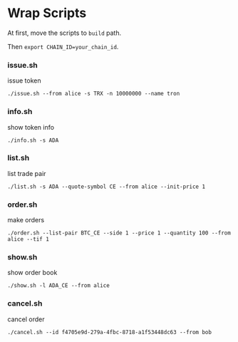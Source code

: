 # Wrap Scripts

At first, move the scripts to `build` path. 

Then `export CHAIN_ID=your_chain_id`.

### issue.sh
issue token
``` shell
./issue.sh --from alice -s TRX -n 10000000 --name tron
```

### info.sh
show token info
``` shell
./info.sh -s ADA
```

### list.sh
list trade pair

```shell
./list.sh -s ADA --quote-symbol CE --from alice --init-price 1
```

### order.sh
make orders

```shell
./order.sh --list-pair BTC_CE --side 1 --price 1 --quantity 100 --from alice --tif 1
```

### show.sh
show order book

```shell 
./show.sh -l ADA_CE --from alice
```

### cancel.sh
cancel order
```shell 
./cancel.sh --id f4705e9d-279a-4fbc-8718-a1f53448dc63 --from bob
```